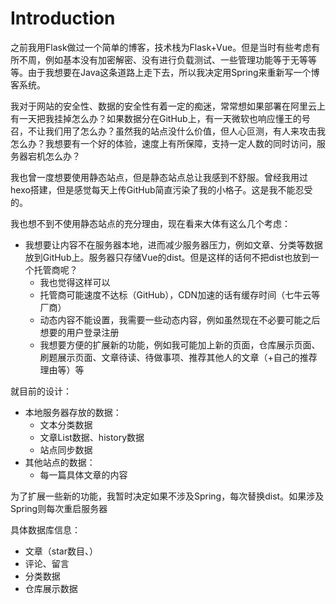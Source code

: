 # Introduction

之前我用Flask做过一个简单的博客，技术栈为Flask+Vue。但是当时有些考虑有所不周，例如基本没有加密解密、没有进行负载测试、一些管理功能等于无等等等。由于我想要在Java这条道路上走下去，所以我决定用Spring来重新写一个博客系统。

我对于网站的安全性、数据的安全性有着一定的痴迷，常常想如果部署在阿里云上有一天把我挂掉怎么办？如果数据分在GitHub上，有一天微软也响应懂王的号召，不让我们用了怎么办？虽然我的站点没什么价值，但人心叵测，有人来攻击我怎么办？我想要有一个好的体验，速度上有所保障，支持一定人数的同时访问，服务器宕机怎么办？

我也曾一度想要使用静态站点，但是静态站点总让我感到不舒服。曾经我用过hexo搭建，但是感觉每天上传GitHub简直污染了我的小格子。这是我不能忍受的。

我也想不到不使用静态站点的充分理由，现在看来大体有这么几个考虑：

- 我想要让内容不在服务器本地，进而减少服务器压力，例如文章、分类等数据放到GitHub上。服务器只存储Vue的dist。但是这样的话何不把dist也放到一个托管商呢？
  - 我也觉得这样可以
  - 托管商可能速度不达标（GitHub），CDN加速的话有缓存时间（七牛云等厂商）
  - 动态内容不能设置，我需要一些动态内容，例如虽然现在不必要可能之后想要的用户登录注册
  - 我想要方便的扩展新的功能，例如我可能加上新的页面，仓库展示页面、刷题展示页面、文章待读、待做事项、推荐其他人的文章（+自己的推荐理由等）等

就目前的设计：

- 本地服务器存放的数据：
  - 文本分类数据
  - 文章List数据、history数据
  - 站点同步数据
- 其他站点的数据：
  - 每一篇具体文章的内容



为了扩展一些新的功能，我暂时决定如果不涉及Spring，每次替换dist。如果涉及Spring则每次重启服务器



具体数据库信息：

- 文章（star数目、）
- 评论、留言
- 分类数据
- 仓库展示数据


